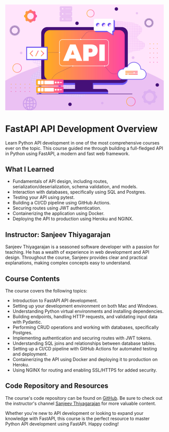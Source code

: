 ![FastAPI Logo](logo.jpg)    
# FastAPI API Development Overview
  
Learn Python API development in one of the most comprehensive courses ever on the topic. This course guided me through building a full-fledged API in Python using FastAPI, a modern and fast web framework.

## What I Learned

- Fundamentals of API design, including routes, serialization/deserialization, schema validation, and models.
- Interaction with databases, specifically using SQL and Postgres.
- Testing your API using pytest.
- Building a CI/CD pipeline using GitHub Actions.
- Securing routes using JWT authentication.
- Containerizing the application using Docker.
- Deploying the API to production using Heroku and NGINX.

## Instructor: Sanjeev Thiyagarajan

Sanjeev Thiyagarajan is a seasoned software developer with a passion for teaching. He has a wealth of experience in web development and API design. Throughout the course, Sanjeev provides clear and practical explanations, making complex concepts easy to understand.

## Course Contents

The course covers the following topics:

- Introduction to FastAPI API development.
- Setting up your development environment on both Mac and Windows.
- Understanding Python virtual environments and installing dependencies.
- Building endpoints, handling HTTP requests, and validating input data with Pydantic.
- Performing CRUD operations and working with databases, specifically Postgres.
- Implementing authentication and securing routes with JWT tokens.
- Understanding SQL joins and relationships between database tables.
- Setting up a CI/CD pipeline with GitHub Actions for automated testing and deployment.
- Containerizing the API using Docker and deploying it to production on Heroku.
- Using NGINX for routing and enabling SSL/HTTPS for added security.

## Code Repository and Resources

The course's code repository can be found on [GitHub](https://github.com/Sanjeev-Thiyagarajan/fastapi-api-development-course). Be sure to check out the instructor's channel [Sanjeev Thiyagarajan](https://github.com/Sanjeev-Thiyagarajan) for more valuable content.

Whether you're new to API development or looking to expand your knowledge with FastAPI, this course is the perfect resource to master Python API development using FastAPI. Happy coding!

